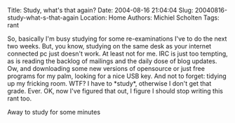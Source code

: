 Title: Study, what's that again?
Date: 2004-08-16 21:04:04
Slug: 20040816-study-what-s-that-again
Location: Home
Authors: Michiel Scholten
Tags: rant

<p>So, basically I'm busy studying for some re-examinations I've to do the next two weeks. But, you know, studying on the same desk as your internet connected pc just doesn't work. At least not for me. IRC is just too tempting, as is reading the backlog of mailings and the daily dose of blog updates. Ow, and downloading some new versions of opensource or just free programs for my palm, looking for a nice USB key. And not to forget: tidying up my fricking room. WTF? I have to *study*, otherwise I don't get that grade. Ever. OK, now I've figured that out, I figure I should stop writing this rant too.</p>
<p>Away to study for some minutes</p>